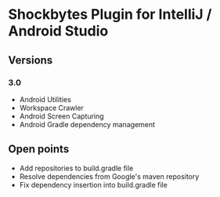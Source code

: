 # Shockbytes Plugin for IntelliJ / Android Studio

## Versions

### 3.0
* Android Utilities
* Workspace Crawler
* Android Screen Capturing
* Android Gradle dependency management

## Open points
* Add repositories to build.gradle file
* Resolve dependencies from Google's maven repository
* Fix dependency insertion into build.gradle file